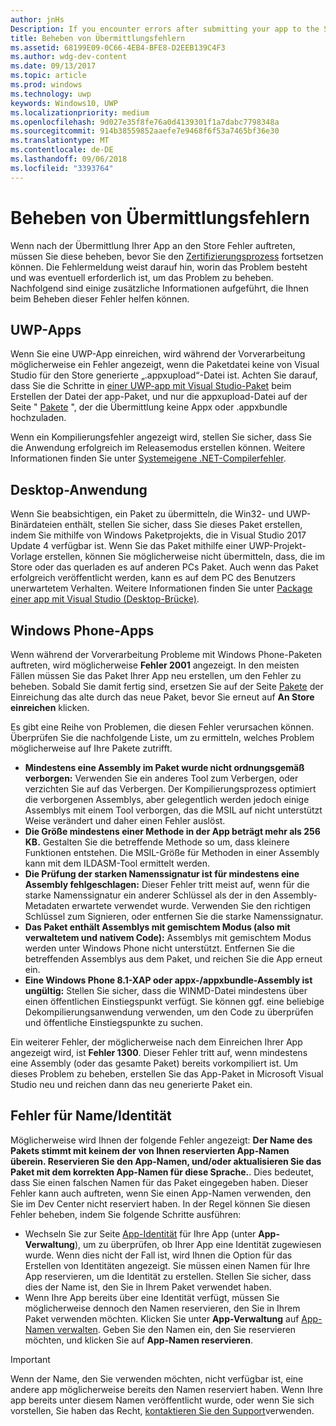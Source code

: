 ```yaml
---
author: jnHs
Description: If you encounter errors after submitting your app to the Store, you must resolve them in order to continue the certification process.
title: Beheben von Übermittlungsfehlern
ms.assetid: 68199E09-0C66-4EB4-BFE8-D2EEB139C4F3
ms.author: wdg-dev-content
ms.date: 09/13/2017
ms.topic: article
ms.prod: windows
ms.technology: uwp
keywords: Windows10, UWP
ms.localizationpriority: medium
ms.openlocfilehash: 9d027e35f8fe76a0d4139301f1a7dabc7798348a
ms.sourcegitcommit: 914b38559852aaefe7e9468f6f53a7465bf36e30
ms.translationtype: MT
ms.contentlocale: de-DE
ms.lasthandoff: 09/06/2018
ms.locfileid: "3393764"
---
```

# <a name="resolve-submission-errors"></a>Beheben von Übermittlungsfehlern

Wenn nach der Übermittlung Ihrer App an den Store Fehler auftreten, müssen Sie diese beheben, bevor Sie den [Zertifizierungsprozess](the-app-certification-process.md) fortsetzen können. Die Fehlermeldung weist darauf hin, worin das Problem besteht und was eventuell erforderlich ist, um das Problem zu beheben. Nachfolgend sind einige zusätzliche Informationen aufgeführt, die Ihnen beim Beheben dieser Fehler helfen können.

## <a name="uwp-apps"></a>UWP-Apps

Wenn Sie eine UWP-App einreichen, wird während der Vorverarbeitung möglicherweise ein Fehler angezeigt, wenn die Paketdatei keine von Visual Studio für den Store generierte „.appxupload“-Datei ist. Achten Sie darauf, dass Sie die Schritte in [einer UWP-app mit Visual Studio-Paket](../packaging/packaging-uwp-apps.md) beim Erstellen der Datei der app-Paket, und nur die appxupload-Datei auf der Seite " [Pakete](upload-app-packages.md) ", der die Übermittlung keine Appx oder .appxbundle hochzuladen.

Wenn ein Kompilierungsfehler angezeigt wird, stellen Sie sicher, dass Sie die Anwendung erfolgreich im Releasemodus erstellen können. Weitere Informationen finden Sie unter [Systemeigene .NET-Compilerfehler](http://go.microsoft.com/fwlink/p/?LinkID=613098).

## <a name="desktop-application"></a>Desktop-Anwendung

Wenn Sie beabsichtigen, ein Paket zu übermitteln, die Win32- und UWP-Binärdateien enthält, stellen Sie sicher, dass Sie dieses Paket erstellen, indem Sie mithilfe von Windows Paketprojekts, die in Visual Studio 2017 Update 4 verfügbar ist. Wenn Sie das Paket mithilfe einer UWP-Projekt-Vorlage erstellen, können Sie möglicherweise nicht übermitteln, dass, die im Store oder das querladen es auf anderen PCs Paket. Auch wenn das Paket erfolgreich veröffentlicht werden, kann es auf dem PC des Benutzers unerwartetem Verhalten. Weitere Informationen finden Sie unter [Package einer app mit Visual Studio (Desktop-Brücke)]( https://docs.microsoft.com/windows/uwp/porting/desktop-to-uwp-packaging-dot-net).

## <a name="windows-phone-apps"></a>Windows Phone-Apps

Wenn während der Vorverarbeitung Probleme mit Windows Phone-Paketen auftreten, wird möglicherweise **Fehler 2001** angezeigt. In den meisten Fällen müssen Sie das Paket Ihrer App neu erstellen, um den Fehler zu beheben. Sobald Sie damit fertig sind, ersetzen Sie auf der Seite [Pakete](upload-app-packages.md) der Einreichung das alte durch das neue Paket, bevor Sie erneut auf **An Store einreichen** klicken.

Es gibt eine Reihe von Problemen, die diesen Fehler verursachen können. Überprüfen Sie die nachfolgende Liste, um zu ermitteln, welches Problem möglicherweise auf Ihre Pakete zutrifft.

-   **Mindestens eine Assembly im Paket wurde nicht ordnungsgemäß verborgen:** Verwenden Sie ein anderes Tool zum Verbergen, oder verzichten Sie auf das Verbergen. Der Kompilierungsprozess optimiert die verborgenen Assemblys, aber gelegentlich werden jedoch einige Assemblys mit einem Tool verborgen, das die MSIL auf nicht unterstützt Weise verändert und daher einen Fehler auslöst.
-   **Die Größe mindestens einer Methode in der App beträgt mehr als 256 KB.** Gestalten Sie die betreffende Methode so um, dass kleinere Funktionen entstehen. Die MSIL-Größe für Methoden in einer Assembly kann mit dem ILDASM-Tool ermittelt werden.
-   **Die Prüfung der starken Namenssignatur ist für mindestens eine Assembly fehlgeschlagen:** Dieser Fehler tritt meist auf, wenn für die starke Namenssignatur ein anderer Schlüssel als der in den Assembly-Metadaten erwartete verwendet wurde. Verwenden Sie den richtigen Schlüssel zum Signieren, oder entfernen Sie die starke Namenssignatur.
-   **Das Paket enthält Assemblys mit gemischtem Modus (also mit verwaltetem und nativem Code):** Assemblys mit gemischtem Modus werden unter Windows Phone nicht unterstützt. Entfernen Sie die betreffenden Assemblys aus dem Paket, und reichen Sie die App erneut ein.
-   **Eine Windows Phone 8.1-XAP oder appx-/appxbundle-Assembly ist ungültig:** Stellen Sie sicher, dass die WINMD-Datei mindestens über einen öffentlichen Einstiegspunkt verfügt. Sie können ggf. eine beliebige Dekompilierungsanwendung verwenden, um den Code zu überprüfen und öffentliche Einstiegspunkte zu suchen.

Ein weiterer Fehler, der möglicherweise nach dem Einreichen Ihrer App angezeigt wird, ist **Fehler 1300**. Dieser Fehler tritt auf, wenn mindestens eine Assembly (oder das gesamte Paket) bereits vorkompiliert ist. Um dieses Problem zu beheben, erstellen Sie das App-Paket in Microsoft Visual Studio neu und reichen dann das neu generierte Paket ein.

## <a name="nameidentity-errors"></a>Fehler für Name/Identität

Möglicherweise wird Ihnen der folgende Fehler angezeigt: **Der Name des Pakets stimmt mit keinem der von Ihnen reservierten App-Namen überein. Reservieren Sie den App-Namen, und/oder aktualisieren Sie das Paket mit dem korrekten App-Namen für diese Sprache.**. Dies bedeutet, dass Sie einen falschen Namen für das Paket eingegeben haben. Dieser Fehler kann auch auftreten, wenn Sie einen App-Namen verwenden, den Sie im Dev Center nicht reserviert haben. In der Regel können Sie diesen Fehler beheben, indem Sie folgende Schritte ausführen:

- Wechseln Sie zur Seite [App-Identität](view-app-identity-details.md) für Ihre App (unter **App-Verwaltung**), um zu überprüfen, ob Ihrer App eine Identität zugewiesen wurde. Wenn dies nicht der Fall ist, wird Ihnen die Option für das Erstellen von Identitäten angezeigt. Sie müssen einen Namen für Ihre App reservieren, um die Identität zu erstellen. Stellen Sie sicher, dass dies der Name ist, den Sie in Ihrem Paket verwendet haben.
- Wenn Ihre App bereits über eine Identität verfügt, müssen Sie möglicherweise dennoch den Namen reservieren, den Sie in Ihrem Paket verwenden möchten. Klicken Sie unter **App-Verwaltung** auf [App-Namen verwalten](manage-app-names.md). Geben Sie den Namen ein, den Sie reservieren möchten, und klicken Sie auf **App-Namen reservieren**.

> [!IMPORTANT]
>  Wenn der Name, den Sie verwenden möchten, nicht verfügbar ist, eine andere app möglicherweise bereits den Namen reserviert haben. Wenn Ihre app bereits unter diesem Namen veröffentlicht wurde, oder wenn Sie sich vorstellen, Sie haben das Recht, [kontaktieren Sie den Support](https://go.microsoft.com/fwlink/p/?LinkId=331509)verwenden.  

 

 




